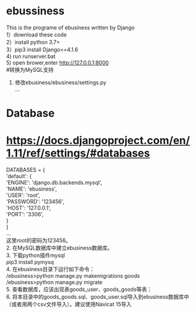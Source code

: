 # ebussiness
This is the programe of ebusiness written by Django   
1）download these code  
2）install python 3.7+  
3）pip3 install Django==4.1.6  
4) run runserver.bat  
5) open brower,enter http://127.0.0.1:8000  
#转换为MySQL支持   
1.	修改ebusiness/ebusiness/settings.py  
…  
# Database  
# https://docs.djangoproject.com/en/1.11/ref/settings/#databases  
  
DATABASES = {  
    'default': {  
        'ENGINE': 'django.db.backends.mysql',  
        'NAME': 'ebusiness',  
        'USER': 'root',  
        'PASSWORD': '123456',  
        'HOST': '127.0.0.1',  
        'PORT': '3306',  
    }  
}  
…  
这里root的密码为123456。  
2.	在MySQL数据库中建立ebusiness数据库。  
3.	下载python插件mysql  
pip3 install pymysq  
4.	在ebusiness目录下运行如下命令：  
/ebusiness>python manage.py makemigrations goods  
/ebusiness>python manage.py migrate  
5.	查看数据库，应该出现表goods_user、goods_goods等表：  
6.	将本目录中的goods_goods.sql、goods_user.sql导入到ebusiness数据库中（或者用两个csv文件导入）。建议使用Navicat 15导入
